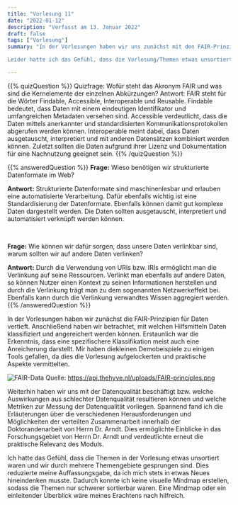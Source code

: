 ```yaml
---
title: "Vorlesung 11"
date: "2022-01-12"
description: "Verfasst am 13. Januar 2022"
draft: false
tags: ["Vorlesung"]
summary: "In der Vorlesungen haben wir uns zunächst mit den FAIR-Prinzipien für Daten beschäftigt. Anschließend haben wir uns angeschaut, mit welchen Hilfsmitteln Daten klassifiziert und angereichert werden können. Dabei fand ich erstaunlich, dass eine weitere Klassifikation meist auch eine Anreicherung darstellt. Dieser Blickwinkel war für mich neu und hat mich überrascht. Ebenso empfand ich die kleinen Demobeispiele einiger Tools als gut, da dies die Vorlesung aufgelockerte und praktische Aspekte vermittelte. Weiterhin haben wir uns mit der Datenqualität beschäftigt, was einerseits eine schlechte Qualität für Auswirkungen hat und welche Metriken es für die Datenqualität gibt. Spannend fand ich die Erläuterungen zu Teilen der Doktorandenarbeit von Herrn Arndt über die Herausforderungen und Möglichkeiten der verteilten Zusammenarbeit.

Leider hatte ich das Gefühl, dass die Vorlesung/Themen etwas unsortiert waren und wir durch mehrere Themengebiete gesprungen sind. Dies reduzierte meine Auffassungsgabe, da ich mich stets in etwas neues hineindenken musste. Dadurch konnte ich mir kein visuelles Mindmap erstellen, sodass ich die Themen schwer sortieren konnte."

---
```


{{% quizQuestion %}}
Quizfrage: Wofür steht das Akronym FAIR und was sind die Kernelemente der einzelnen Abkürzungen? Antwort: FAIR steht für die Wörter Findable, Accessible, Interoperable und Reusable. Findable bedeutet, dass Daten mit einem eindeutigen Identifikator und umfangreichen Metadaten versehen sind. Accessible verdeutlicht, dass die Daten mittels anerkannter und standardisierten Kommunikationsprotokollen abgerufen werden können. Interoperable meint dabei, dass Daten ausgetauscht, interpretiert und mit anderen Datensätzen kombiniert werden können. Zuletzt sollten die Daten aufgrund ihrer Lizenz und Dokumentation für eine Nachnutzung geeignet sein.
{{% /quizQuestion %}}

{{% answeredQuestion %}}
**Frage:** Wieso benötigen wir strukturierte Datenformate im Web?

**Antwort:** Strukturierte Datenformate sind maschinenlesbar und erlauben eine automatisierte Verarbeitung. Dafür ebenfalls wichtig ist eine Standardisierung der Datenformate. Ebenfalls können damit gut komplexe Daten dargestellt werden. Die Daten sollten ausgetauscht, interpretiert und automatisiert verknüpft werden können. 

 

**Frage:** Wie können wir dafür sorgen, dass unsere Daten verlinkbar sind, warum sollten wir auf andere Daten verlinken?

**Antwort:** Durch die Verwendung von URIs bzw. IRIs ermöglicht man die Verlinkung auf seine Ressourcen. Verlinkt man ebenfalls auf andere Daten, so können Nutzer einen Kontext zu seinen Informationen herstellen und durch die Verlinkung trägt man zu dem sogenannten Netzwerkeffekt bei. Ebenfalls kann durch die Verlinkung verwandtes Wissen aggregiert werden.
{{% /answeredQuestion %}}

In der Vorlesungen haben wir  zunächst die FAIR-Prinzipien für Daten vertieft. Anschließend haben wir betrachtet, mit welchen Hilfsmitteln Daten klassifiziert und angereichert werden können. Erstaunlich war die Erkenntnis, dass eine spezifischere Klassifikation meist auch eine Anreicherung darstellt. Mir haben diekleinen Demobeispiele zu einigen Tools gefallen, da dies die Vorlesung aufgelockerten und praktische Aspekte vermittelten.

![FAIR-Data](/lernportfolio/FAIR-principles.png "FAIR-Data")
Quelle: https://api.thehyve.nl/uploads/FAIR-principles.png

Weiterhin haben wir uns mit der Datenqualität beschäftigt bzw. welche Auswirkungen aus schlechter Datenqualität resultieren können und welche Metriken zur Messung der Datenqualität vorliegen. Spannend fand ich die Erläuterungen über die verschiedenen Herausforderungen und Möglichkeiten der verteilten Zusammenarbeit innerhalb der Doktorandenarbeit von Herrn Dr. Arndt. Dies ermöglichte Einblicke in das Forschungsgebiet von Herrn Dr. Arndt und verdeutlichte erneut die praktische Relevanz des Moduls.

Ich hatte das Gefühl, dass die Themen in der Vorlesung etwas unsortiert waren und wir durch mehrere Themengebiete gesprungen sind. Dies reduzierte meine Auffassungsgabe, da ich mich stets in etwas Neues hineindenken musste. Dadurch konnte ich keine visuelle Mindmap erstellen, sodass die Themen nur schwerer sortierbar waren. Eine Mindmap oder ein einleitender Überblick wäre meines Erachtens nach hilfreich.


